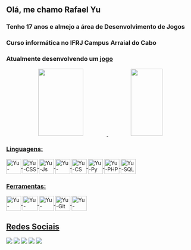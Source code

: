 ## Olá, me chamo Rafael Yu

### Tenho 17 anos e almejo a área de Desenvolvimento de Jogos

### Curso informática no IFRJ Campus Arraial do Cabo

### Atualmente desenvolvendo um [jogo](https://github.com/YuuY314/TCC)

<div align="center">
  <a href="https://github.com/YuuY314">
  <img height="180em" width="49%" src="https://github-readme-stats.vercel.app/api?username=YuuY314&show_icons=true&theme=codeSTACKr&count_private=true"/>
  <img height="180em" width="41%" src="https://github-readme-stats.vercel.app/api/top-langs/?username=YuuY314&layout=compact&theme=codeSTACKr"/>
</div>

### Linguagens:
<div style="display: inline_block">
  <img align="center" alt="Yu-HTML" height="40" width="40" src="https://cdn.jsdelivr.net/gh/devicons/devicon/icons/html5/html5-original.svg"/>
  <img align="center" alt="Yu-CSS"  height="40" width="40" src="https://cdn.jsdelivr.net/gh/devicons/devicon/icons/css3/css3-original.svg"/>    
  <img align="center" alt="Yu-Js"   height="40" width="40" src="https://cdn.jsdelivr.net/gh/devicons/devicon/icons/javascript/javascript-original.svg"/>
  <img align="center" alt="Yu-Java" height="40" width="40" src="https://cdn.jsdelivr.net/gh/devicons/devicon/icons/java/java-original.svg"/>
  <img align="center" alt="Yu-CS"   height="40" width="40" src="https://cdn.jsdelivr.net/gh/devicons/devicon/icons/csharp/csharp-original.svg"/>
  <img align="center" alt="Yu-Py"   height="40" width="40" src="https://cdn.jsdelivr.net/gh/devicons/devicon/icons/python/python-original.svg"/>
  <img align="center" alt="Yu-PHP"  height="40" width="40" src="https://cdn.jsdelivr.net/gh/devicons/devicon/icons/php/php-original.svg"/>
  <img align="center" alt="Yu-SQL"  height="40" width="40" src="https://cdn.jsdelivr.net/gh/devicons/devicon/icons/mysql/mysql-original.svg" />
</div>

### Ferramentas:
<div style="display: inline_block">
  <img align="center" alt="Yu-VSCode"   height="40" width="40" src="https://cdn.jsdelivr.net/gh/devicons/devicon/icons/vscode/vscode-original.svg"/>
  <img align="center" alt="Yu-React"    height="40" width="40" src="https://cdn.jsdelivr.net/gh/devicons/devicon/icons/react/react-original.svg"/>
  <img align="center" alt="Yu-Unity"    height="40" width="40" src="https://cdn.jsdelivr.net/gh/devicons/devicon/icons/unity/unity-original.svg"/>
  <img align="center" alt="Yu-Git"      height="40" width="40" src="https://cdn.jsdelivr.net/gh/devicons/devicon/icons/git/git-original.svg"/>
  <img align="center" alt="Yu-GitHub"   height="40" width="40" src="https://cdn.jsdelivr.net/gh/devicons/devicon/icons/github/github-original.svg"/>
</div>

## Redes Sociais

<div>
  <a href="https://discordapp.com/users/533521300740767754/" target="_blank"><img src="https://img.shields.io/badge/Discord-7289DA?style=for-the-badge&logo=discord&logoColor=white"/></a>
  <a href="https://www.youtube.com/channel/UCqFAVpmZtUD4JHtpkl6zQ2w" target="_blank"><img src="https://img.shields.io/badge/YouTube-FF0000?style=for-the-badge&logo=youtube&logoColor=white"></a>
  <a href="https://www.facebook.com/rafael.yu.9028/" target="_blank"><img src="https://img.shields.io/badge/Facebook-1877F2?style=for-the-badge&logo=facebook&logoColor=white"/></a>
  <a href="https://twitter.com/Rafsyu" target="_blank"><img src="https://img.shields.io/badge/Twitter-1DA1F2?style=for-the-badge&logo=twitter&logoColor=white"/></a>
  <a href="https://myanimelist.net/profile/YuuY314" target="_blank"><img src="https://img.shields.io/badge/Myanimelist-2E51A2?style=for-the-badge&logo=myanimelist&logoColor=white"/></a>
</div>
